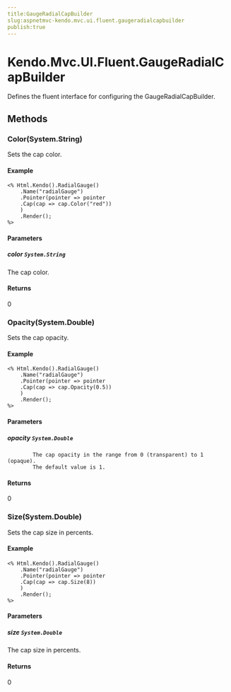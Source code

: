 ```yaml
---
title:GaugeRadialCapBuilder
slug:aspnetmvc-kendo.mvc.ui.fluent.gaugeradialcapbuilder
publish:true
---
```


# Kendo.Mvc.UI.Fluent.GaugeRadialCapBuilder
Defines the fluent interface for configuring the GaugeRadialCapBuilder.



## Methods

### Color(System.String)
Sets the cap color.

#### Example

    <% Html.Kendo().RadialGauge()
        .Name("radialGauge")
        .Pointer(pointer => pointer
        .Cap(cap => cap.Color("red"))
        )
        .Render();
    %>
        


#### Parameters

##### color `System.String`
The cap color.



#### Returns
0


### Opacity(System.Double)
Sets the cap opacity.

#### Example

    <% Html.Kendo().RadialGauge()
        .Name("radialGauge")
        .Pointer(pointer => pointer
        .Cap(cap => cap.Opacity(0.5))
        )
        .Render();
    %>
        


#### Parameters

##### opacity `System.Double`

            The cap opacity in the range from 0 (transparent) to 1 (opaque).
            The default value is 1.
            



#### Returns
0


### Size(System.Double)
Sets the cap size in percents.

#### Example

    <% Html.Kendo().RadialGauge()
        .Name("radialGauge")
        .Pointer(pointer => pointer
        .Cap(cap => cap.Size(8))
        )
        .Render();
    %>
        


#### Parameters

##### size `System.Double`
The cap size in percents.



#### Returns
0



